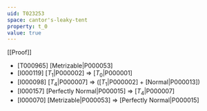 ```yaml
---
uid: T023253
space: cantor's-leaky-tent
property: t_0
value: true
---
```

[[Proof]]

* [T000965] [Metrizable|P000053]
* [I000119] [$T_1$|P000002] => [$T_0$|P000001]
* [I000098] [$T_4$|P000007] => ([$T_1$|P000002] + [Normal|P000013])
* [I000157] [Perfectly Normal|P000015] => [$T_4$|P000007]
* [I000070] [Metrizable|P000053] => [Perfectly Normal|P000015]

